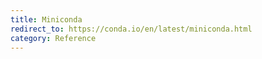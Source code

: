 ```yaml
---
title: Miniconda
redirect_to: https://conda.io/en/latest/miniconda.html
category: Reference
---
```

